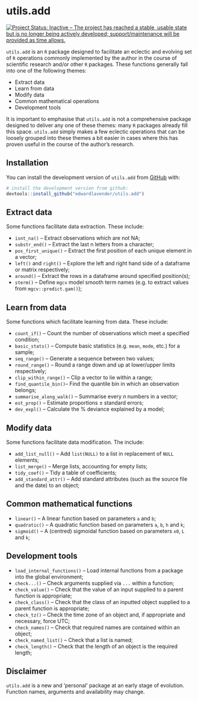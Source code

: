 
# utils.add

[![Project Status: Inactive – The project has reached a stable, usable
state but is no longer being actively developed; support/maintenance
will be provided as time
allows.](https://www.repostatus.org/badges/latest/inactive.svg)](https://www.repostatus.org/#inactive)

`utils.add` is an `R` package designed to facilitate an eclectic and
evolving set of `R` operations commonly implemented by the author in the
course of scientific research and/or other `R` packages. These functions
generally fall into one of the following themes:

- Extract data
- Learn from data
- Modify data
- Common mathematical operations
- Development tools

It is important to emphasise that `utils.add` is not a comprehensive
package designed to deliver any one of these themes: many `R` packages
already fill this space. `utils.add` simply makes a few eclectic
operations that can be loosely grouped into these themes a bit easier in
cases where this has proven useful in the course of the author’s
research.

## Installation

You can install the development version of `utils.add` from
[GitHub](https://github.com/) with:

``` r
# install the development version from github:
devtools::install_github("edwardlavender/utils.add")
```

## Extract data

Some functions facilitate data extraction. These include:

- `isnt_na()` – Extract observations which are not NA;
- `substr_end()` – Extract the last n letters from a character;
- `pos_first_unique()` – Extract the first position of each unique
  element in a vector;
- `left()` and `right()` – Explore the left and right hand side of a
  dataframe or matrix respectively;
- `around()` – Extract the rows in a dataframe around specified
  position(s);
- `sterm()` – Define `mgcv` model smooth term names (e.g. to extract
  values from `mgcv::predict.gam()`);

## Learn from data

Some functions which facilitate learning from data. These include:

- `count_if()` – Count the number of observations which meet a specified
  condition;
- `basic_stats()` – Compute basic statistics (e.g. `mean`, `mode`, etc.)
  for a sample;
- `seq_range()` – Generate a sequence between two values;
- `round_range()` – Round a range down and up at lower/upper limits
  respectively;
- `clip_within_range()` – Clip a vector to lie within a range;
- `find_quantile_bin()`– Find the quantile bin in which an observation
  belongs;
- `summarise_along_walk()` – Summarise every *n* numbers in a vector;
- `est_prop()` – Estimate proportions ± standard errors;
- `dev_expl()` – Calculate the % deviance explained by a model;

## Modify data

Some functions facilitate data modification. The include:

- `add_list_null()` – Add `list(NULL)` to a list in replacement of
  `NULL` elements;
- `list_merge()` – Merge lists, accounting for empty lists;
- `tidy_coef()` – Tidy a table of coefficients;
- `add_standard_attr()` – Add standard attributes (such as the source
  file and the date) to an object;

## Common mathematical functions

- `linear()` – A linear function based on parameters `a` and `b`;
- `quadratic()` – A quadratic function based on parameters `a`, `b`, `h`
  and `k`;
- `sigmoid()` – A (centred) sigmoidal function based on parameters `x0`,
  `L` and `k`;

## Development tools

- `load_internal_functions()` – Load internal functions from a package
  into the global environment;
- `check...()` – Check arguments supplied via `...` within a function;
- `check_value()` – Check that the value of an input supplied to a
  parent function is appropriate;
- `check_class()` – Check that the class of an inputted object supplied
  to a parent function is appropriate;
- `check_tz()` – Check the time zone of an object and, if appropriate
  and necessary, force UTC;
- `check_names()` – Check that required names are contained within an
  object;
- `check_named_list()` – Check that a list is named;
- `check_length()` – Check that the length of an object is the required
  length;

## Disclaimer

`utils.add` is a new and ‘personal’ package at an early stage of
evolution. Function names, arguments and availability may change.
